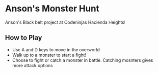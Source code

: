  <h1> Anson's Monster Hunt</h1>
<p>Anson's Black belt project at Codeninjas Hacienda Heights!</p>
<h2>How to Play</h2>
    <ul>
      <li>Use A and D keys to move in the overworld</li>
      <li>Walk up to a monster to start a fight!</li>
      <li>Choose to fight or catch a monster in battle. Catching mosnters gives more attack options</li>
    </ul>

